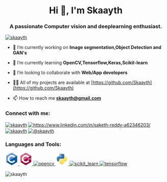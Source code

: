 <h1 align="center">Hi 👋, I'm Skaayth</h1>
<h3 align="center">A passionate Computer vision and deeplearning enthusiast.</h3>

<p align="left"> <a href="https://twitter.com/skaayth" target="blank"><img src="https://img.shields.io/twitter/follow/skaayth?logo=twitter&style=for-the-badge" alt="skaayth" /></a> </p>

- 🔭 I’m currently working on **Image segmentation,Object Detection and GAN's**

- 🌱 I’m currently learning **OpenCV,Tensorflow,Keras,Scikit-learn**

- 👯 I’m looking to collaborate with **Web/App developers**

- 👨‍💻 All of my projects are available at [https://github.com/Skaayth](https://github.com/Skaayth)

- 📫 How to reach me **skaayth@gmail.com**

<h3 align="left">Connect with me:</h3>
<p align="left">
<a href="https://twitter.com/skaayth" target="blank"><img align="center" src="https://raw.githubusercontent.com/rahuldkjain/github-profile-readme-generator/master/src/images/icons/Social/twitter.svg" alt="skaayth" height="30" width="40" /></a>
<a href="https://linkedin.com/in/https://www.linkedin.com/in/saketh-reddy-a62346203/" target="blank"><img align="center" src="https://raw.githubusercontent.com/rahuldkjain/github-profile-readme-generator/master/src/images/icons/Social/linked-in-alt.svg" alt="https://www.linkedin.com/in/saketh-reddy-a62346203/" height="30" width="40" /></a>
<a href="https://kaggle.com/skaayth" target="blank"><img align="center" src="https://raw.githubusercontent.com/rahuldkjain/github-profile-readme-generator/master/src/images/icons/Social/kaggle.svg" alt="skaayth" height="30" width="40" /></a>
<a href="https://medium.com/@skaayth" target="blank"><img align="center" src="https://raw.githubusercontent.com/rahuldkjain/github-profile-readme-generator/master/src/images/icons/Social/medium.svg" alt="@skaayth" height="30" width="40" /></a>
</p>

<h3 align="left">Languages and Tools:</h3>
<p align="left"> <a href="https://www.cprogramming.com/" target="_blank"> <img src="https://raw.githubusercontent.com/devicons/devicon/master/icons/c/c-original.svg" alt="c" width="40" height="40"/> </a> <a href="https://www.w3schools.com/cpp/" target="_blank"> <img src="https://raw.githubusercontent.com/devicons/devicon/master/icons/cplusplus/cplusplus-original.svg" alt="cplusplus" width="40" height="40"/> </a> <a href="https://opencv.org/" target="_blank"> <img src="https://www.vectorlogo.zone/logos/opencv/opencv-icon.svg" alt="opencv" width="40" height="40"/> </a> <a href="https://www.python.org" target="_blank"> <img src="https://raw.githubusercontent.com/devicons/devicon/master/icons/python/python-original.svg" alt="python" width="40" height="40"/> </a> <a href="https://scikit-learn.org/" target="_blank"> <img src="https://upload.wikimedia.org/wikipedia/commons/0/05/Scikit_learn_logo_small.svg" alt="scikit_learn" width="40" height="40"/> </a> <a href="https://www.tensorflow.org" target="_blank"> <img src="https://www.vectorlogo.zone/logos/tensorflow/tensorflow-icon.svg" alt="tensorflow" width="40" height="40"/> </a> </p>

<p><img align="center" src="https://github-readme-stats.vercel.app/api/top-langs?username=skaayth&show_icons=true&theme=dark&locale=en&layout=compact" alt="skaayth" /></p>

